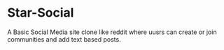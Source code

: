 # Star-Social

A Basic Social Media site clone like reddit where uusrs can create or join communities and add text based posts. 
